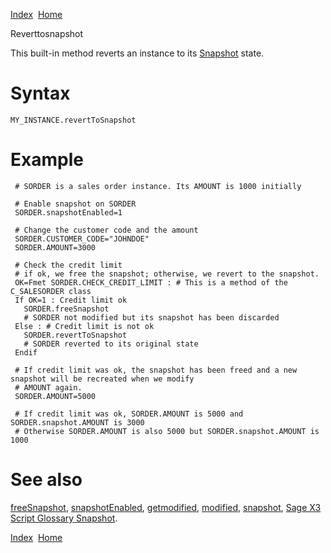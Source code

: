 [Index](index.html)  [Home](getting-started_home.html)

Reverttosnapshot

This built-in method reverts an instance to its [Snapshot](4gl_glossary-snapshot.html) state.

# Syntax

```
MY_INSTANCE.revertToSnapshot
```

# Example

```
 # SORDER is a sales order instance. Its AMOUNT is 1000 initially

 # Enable snapshot on SORDER
 SORDER.snapshotEnabled=1

 # Change the customer code and the amount
 SORDER.CUSTOMER_CODE="JOHNDOE"
 SORDER.AMOUNT=3000

 # Check the credit limit
 # if ok, we free the snapshot; otherwise, we revert to the snapshot.
 OK=Fmet SORDER.CHECK_CREDIT_LIMIT : # This is a method of the C_SALESORDER class
 If OK=1 : Credit limit ok
   SORDER.freeSnapshot
   # SORDER not modified but its snapshot has been discarded
 Else : # Credit limit is not ok
   SORDER.revertToSnapshot 
   # SORDER reverted to its original state
 Endif

 # If credit limit was ok, the snapshot has been freed and a new snapshot will be recreated when we modify 
 # AMOUNT again.
 SORDER.AMOUNT=5000

 # If credit limit was ok, SORDER.AMOUNT is 5000 and SORDER.snapshot.AMOUNT is 3000
 # Otherwise SORDER.AMOUNT is also 5000 but SORDER.snapshot.AMOUNT is 1000
```

# See also

[freeSnapshot](4gl_freesnapshot.html), [snapshotEnabled](4gl_snapshotenabled.html), [getmodified](4gl_getmodified.html), [modified](4gl_modified.html), [snapshot](4gl_snapshot.html), [Sage X3 Script Glossary Snapshot](4gl_glossary-snapshot.html).

  

[Index](index.html)  [Home](getting-started_home.html)